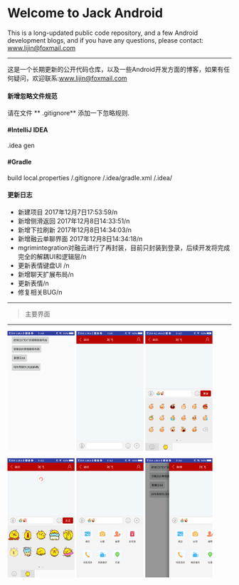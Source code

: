 Welcome to Jack Android
===================


This is a long-updated public code repository, and a few Android development blogs, and if you have any questions, please contact: www.lijin@foxmail.com

----------
这是一个长期更新的公开代码仓库，以及一些Android开发方面的博客，如果有任何疑问，欢迎联系:www.lijin@foxmail.com


#### <i class="icon-file"></i> 新增忽略文件规范

请在文件</i>  <i class="icon-file"></i> ** .gitignore** 添加一下忽略规则.

#### #IntelliJ IDEA
.idea
gen
#### #Gradle
build
local.properties
/.gitignore
/.idea/gradle.xml
/.idea/



#### <i class="icon-pencil"></i> 更新日志

 - 新建项目 2017年12月7日17:53:59/n
 - 新增侧滑返回 2017年12月8日14:33:51/n
 - 新增下拉刷新 2017年12月8日14:34:03/n
 - 新增融云单聊界面 2017年12月8日14:34:18/n
 - mgrimintegration对融云进行了再封装，目前只封装到登录，后续开发将完成完全的解耦UI和逻辑层/n
 - 更新表情键盘UI /n
 - 新增聊天扩展布局/n
 - 更新表情/n
 - 修复相关BUG/n

----------

> 主要界面

----------
<img width="30%" height="30%" src="https://github.com/JackliJ/Jack_Android/blob/master/demoimgage/jack_img_01.png"/>     <img width="30%" height="30%" src="https://github.com/JackliJ/Jack_Android/blob/master/demoimgage/jack_img_02.png"/>     <img width="30%" height="30%" src="https://github.com/JackliJ/Jack_Android/blob/master/demoimgage/jack_img_03.png"/>

<img width="30%" height="30%" src="https://github.com/JackliJ/Jack_Android/blob/master/demoimgage/jack_img_04.png"/>     <img width="30%" height="30%" src="https://github.com/JackliJ/Jack_Android/blob/master/demoimgage/jack_img_05.png"/>     <img width="30%" height="30%" src="https://github.com/JackliJ/Jack_Android/blob/master/demoimgage/jack_img_06.png"/>



